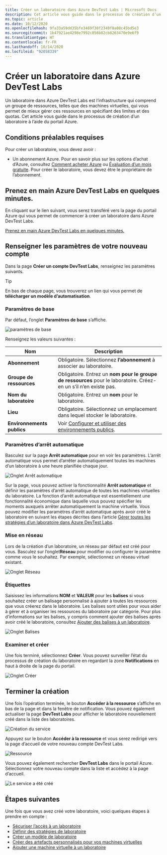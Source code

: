 ```yaml
---
title: Créer un laboratoire dans Azure DevTest Labs | Microsoft Docs
description: Cet article vous guide dans le processus de création d’un laboratoire à l’aide du portail Azure et d'Azure DevTest Labs.
ms.topic: article
ms.date: 10/12/2020
ms.openlocfilehash: 9fa33a59dd35bfe3469f30f2349f8a08c45bd5e3
ms.sourcegitcommit: 1b47921ae4298e7992c856b82cb8263470e9e6f9
ms.translationtype: HT
ms.contentlocale: fr-FR
ms.lasthandoff: 10/14/2020
ms.locfileid: "92058339"
---
```

# <a name="create-a-lab-in-azure-devtest-labs"></a>Créer un laboratoire dans Azure DevTest Labs

Un laboratoire dans Azure DevTest Labs est l’infrastructure qui comprend un groupe de ressources, telles que des machines virtuelles, qui vous permet de mieux gérer ces ressources en spécifiant des limites et des quotas. Cet article vous guide dans le processus de création d’un laboratoire à l’aide du portail Azure.

## <a name="prerequisites"></a>Conditions préalables requises

Pour créer un laboratoire, vous devez avoir :

* Un abonnement Azure. Pour en savoir plus sur les options d’achat d’Azure, consultez [Comment acheter Azure](https://azure.microsoft.com/pricing/purchase-options/) ou [Évaluation d’un mois gratuite](https://azure.microsoft.com/pricing/free-trial/). Pour créer le laboratoire, vous devez être le propriétaire de l’abonnement.

## <a name="get-started-with-azure-devtest-labs-in-minutes"></a>Prenez en main Azure DevTest Labs en quelques minutes.

En cliquant sur le lien suivant, vous serez transféré vers la page du portail Azure qui vous permet de commencer à créer un laboratoire dans Azure DevTest Labs.

[Prenez en main Azure DevTest Labs en quelques minutes.](https://go.microsoft.com/fwlink/?LinkID=627034&clcid=0x409)

## <a name="fill-out-settings-for-your-new-account"></a>Renseigner les paramètres de votre nouveau compte

Dans la page **Créer un compte DevTest Labs**, renseignez les paramètres suivants.

> [!TIP]
> En bas de chaque page, vous trouverez un lien qui vous permet de **télécharger un modèle d’automatisation**.

### <a name="basic-settings"></a>Paramètres de base

Par défaut, l’onglet **Paramètres de base** s’affiche. 

![paramètres de base](./media/devtest-lab-create-lab/basic-settings.png)

Renseignez les valeurs suivantes :

|Nom|Description|
|---|---|
|**Abonnement** | Obligatoire. Sélectionnez **l’abonnement** à associer au laboratoire.|
|**Groupe de ressources**| Obligatoire. Entrez un **nom pour le groupe de ressources** pour le laboratoire. Créez-en un s’il n’en existe pas.|
|**Nom du laboratoire**| Obligatoire. Entrez un **nom** pour le laboratoire.|
|**Lieu**|Obligatoire. Sélectionnez un emplacement dans lequel stocker le laboratoire.|
|**Environnements publics**| Voir [Configurer et utiliser des environnements publics](devtest-lab-configure-use-public-environments.md).

### <a name="auto-shutdown-settings"></a>Paramètres d’arrêt automatique

Basculez sur la page **Arrêt automatique** pour en voir les paramètres. L’arrêt automatique vous permet d’arrêter automatiquement toutes les machines d’un laboratoire à une heure planifiée chaque jour.

![Onglet Arrêt automatique](./media/devtest-lab-create-lab/auto-shutdown.png)

Sur la page, vous pouvez activer la fonctionnalité **Arrêt automatique** et définir les paramètres d’arrêt automatique de toutes les machines virtuelles du laboratoire. La fonction d’arrêt automatique est essentiellement une fonctionnalité économique dans laquelle vous pouvez spécifier les moments auxquels arrêter automatiquement la machine virtuelle. Vous pouvez modifier les paramètres d’arrêt automatique après avoir créé le laboratoire en suivant les étapes décrites dans l’article [Gérer toutes les stratégies d’un laboratoire dans Azure DevTest Labs](./devtest-lab-set-lab-policy.md#set-auto-shutdown).

### <a name="networking"></a>Mise en réseau

Lors de la création d’un laboratoire, un réseau par défaut est créé pour vous. Basculez sur l’onglet**Réseau** pour modifier ou configurer le paramètre comme vous le souhaitez. Par exemple, sélectionnez un réseau virtuel existant.

![Onglet Réseau ](./media/devtest-lab-create-lab/networking.png)

### <a name="tags"></a>Étiquettes

Saisissez les informations **NOM** et **VALEUR** pour les **balises** si vous souhaitez créer un balisage personnalisé à ajouter à toutes les ressources que vous créerez dans le laboratoire. Les balises sont utiles pour vous aider à gérer et à organiser les ressources du laboratoire par catégorie. Pour plus d’informations sur les balises, y compris comment ajouter des balises après avoir créé le laboratoire, consultez [Ajouter des balises à un laboratoire](devtest-lab-add-tag.md).

![Onglet Balises ](./media/devtest-lab-create-lab/tags.png)

### <a name="review-and-create"></a>Examiner et créer

Une fois terminé, sélectionnez **Créer**. Vous pouvez surveiller l’état du processus de création du laboratoire en regardant la zone **Notifications** en haut à droite de la page du portail. 

![Onglet Créer](./media/devtest-lab-create-lab/create-1.png)

## <a name="completed-the-creation"></a>Terminer la création

Une fois l’opération terminée, le bouton **Accéder à la ressource** s’affiche en bas de la page et dans la fenêtre de notification. Vous pouvez également actualiser la page **DevTest Labs** pour afficher le laboratoire nouvellement créé dans la liste des laboratoires.  

![Création du service](./media/devtest-lab-create-lab/create-2.png)

Appuyez sur le bouton **Accéder à la ressource** et vous serez redirigé vers la page d’accueil de votre nouveau compte DevTest Labs.

![Ressource](./media/devtest-lab-create-lab/go-to-resource.png)

Vous pouvez également rechercher **DevTest Labs** dans le portail Azure. Sélectionnez votre nouveau compte dans la liste et accédez à la page d’accueil. 

![Le service a été créé](./media/devtest-lab-create-lab/created.png)

## <a name="next-steps"></a>Étapes suivantes

Une fois que vous avez créé votre laboratoire, voici quelques étapes à prendre en compte :

* [Sécuriser l’accès à un laboratoire](devtest-lab-add-devtest-user.md)
* [Définir des stratégies de laboratoire](devtest-lab-set-lab-policy.md)
* [Créer un modèle de laboratoire](devtest-lab-create-template.md)
* [Créer des artefacts personnalisés pour vos machines virtuelles](devtest-lab-artifact-author.md)
* [Ajouter une machine virtuelle à un laboratoire](devtest-lab-add-vm.md)

